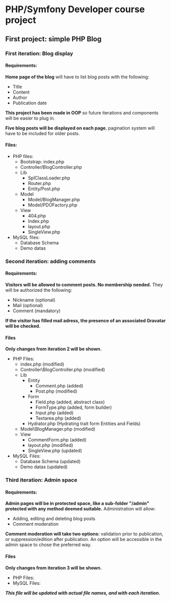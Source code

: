 # PHP/Symfony Developer course project
## First project: simple PHP Blog
### First iteration: Blog display
#### Requirements:
**Home page of the blog** will have to list blog posts with the following:
* Title
* Content
* Author
* Publication date

**This project has been made in OOP** so future iterations and components will be easier to plug in.

**Five blog posts will be displayed on each page**, pagination system will have to be included for older posts.

#### Files:
* PHP files:
  * Bootstrap: index.php
  * Controller/BlogController.php
  * Lib
    * SplClassLoader.php
    * Router.php
    * Entity/Post.php
  * Model
    * Model/BlogManager.php
    * Model/PDOFactory.php
  * View
    * 404.php
    * Index.php
    * layout.php
    * SingleView.php
* MySQL files:
  * Database Schema
  * Demo datas

### Second iteration: adding comments
#### Requirements:
**Visitors will be allowed to comment posts. No membership needed.**
They will be authorized the following:
* Nickname (optional)
* Mail (optional)
* Comment (mandatory)

**If the visitor has filled mail adress, the presence of an associated Gravatar will be checked.**

#### Files
**Only changes from iteration 2 will be shown.**
* PHP Files:
  * index.php (modified)
  * Controller\BlogController.php (modified)
  * Lib
    * Entity
      * Comment.php (added)
      * Post.php (modified)
    * Form
      * Field.php (added, abstract class)
      * FormType.php (added, form builder)
      * Input.php (added)
      * Textarea.php (added)
    * Hydrator.php (Hydrating trait form Entities and Fields)
  * Model\BlogManager.php (modified)
  * View
    * CommentForm.php (added)
    * layout.php (modified)
    * SingleView.php (updated)
* MySQL Files:
  * Database Schema (updated)
  * Demo datas (updated)

### Third iteration: Admin space
#### Requirements:
**Admin pages will be in protected space, like a sub-folder "/admin" protected with any method deemed suitable.**
Administration will allow:
* Adding, editing and deleting blog posts
* Comment moderation

**Comment moderation will take two options:** validation prior to publication, or suppression/edition after publication.
An option will be accessible in the admin space to chose the preferred way.

#### Files
**Only changes from iteration 3 will be shown.**
* PHP Files:
* MySQL Files:

*__This file will be updated with actual file names, and with each iteration.__*